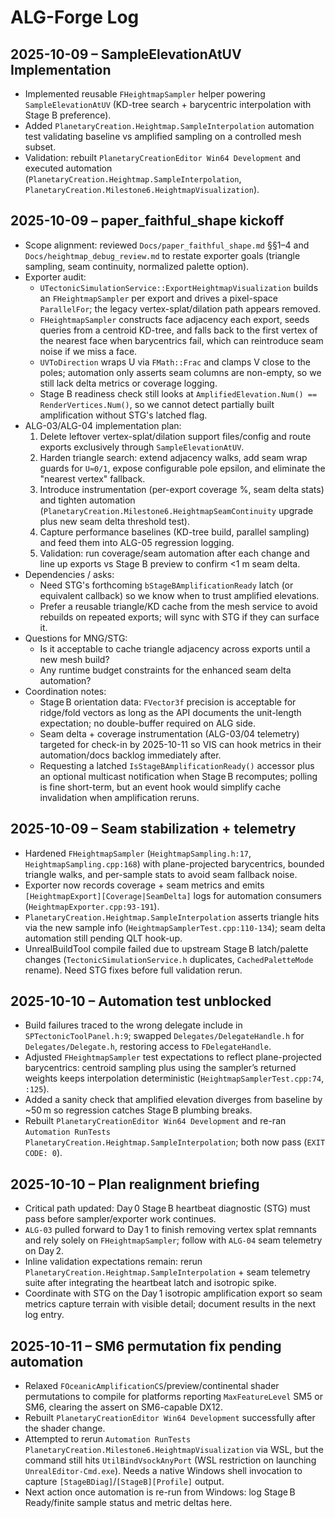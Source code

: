 # ALG-Forge Log

## 2025-10-09 – SampleElevationAtUV Implementation
- Implemented reusable `FHeightmapSampler` helper powering `SampleElevationAtUV` (KD-tree search + barycentric interpolation with Stage B preference).
- Added `PlanetaryCreation.Heightmap.SampleInterpolation` automation test validating baseline vs amplified sampling on a controlled mesh subset.
- Validation: rebuilt `PlanetaryCreationEditor Win64 Development` and executed automation (`PlanetaryCreation.Heightmap.SampleInterpolation`, `PlanetaryCreation.Milestone6.HeightmapVisualization`).

## 2025-10-09 – paper_faithful_shape kickoff
- Scope alignment: reviewed `Docs/paper_faithful_shape.md` §§1–4 and `Docs/heightmap_debug_review.md` to restate exporter goals (triangle sampling, seam continuity, normalized palette option).
- Exporter audit:
  - `UTectonicSimulationService::ExportHeightmapVisualization` builds an `FHeightmapSampler` per export and drives a pixel-space `ParallelFor`; the legacy vertex-splat/dilation path appears removed.
  - `FHeightmapSampler` constructs face adjacency each export, seeds queries from a centroid KD-tree, and falls back to the first vertex of the nearest face when barycentrics fail, which can reintroduce seam noise if we miss a face.
  - `UVToDirection` wraps U via `FMath::Frac` and clamps V close to the poles; automation only asserts seam columns are non-empty, so we still lack delta metrics or coverage logging.
  - Stage B readiness check still looks at `AmplifiedElevation.Num() == RenderVertices.Num()`, so we cannot detect partially built amplification without STG's latched flag.
- ALG-03/ALG-04 implementation plan:
  1. Delete leftover vertex-splat/dilation support files/config and route exports exclusively through `SampleElevationAtUV`.
  2. Harden triangle search: extend adjacency walks, add seam wrap guards for `U≈0/1`, expose configurable pole epsilon, and eliminate the "nearest vertex" fallback.
  3. Introduce instrumentation (per-export coverage %, seam delta stats) and tighten automation (`PlanetaryCreation.Milestone6.HeightmapSeamContinuity` upgrade plus new seam delta threshold test).
  4. Capture performance baselines (KD-tree build, parallel sampling) and feed them into ALG-05 regression logging.
  5. Validation: run coverage/seam automation after each change and line up exports vs Stage B preview to confirm <1 m seam delta.
- Dependencies / asks:
  - Need STG's forthcoming `bStageBAmplificationReady` latch (or equivalent callback) so we know when to trust amplified elevations.
  - Prefer a reusable triangle/KD cache from the mesh service to avoid rebuilds on repeated exports; will sync with STG if they can surface it.
- Questions for MNG/STG:
  - Is it acceptable to cache triangle adjacency across exports until a new mesh build?
  - Any runtime budget constraints for the enhanced seam delta automation?
- Coordination notes:
  - Stage B orientation data: `FVector3f` precision is acceptable for ridge/fold vectors as long as the API documents the unit-length expectation; no double-buffer required on ALG side.
  - Seam delta + coverage instrumentation (ALG-03/04 telemetry) targeted for check-in by 2025-10-11 so VIS can hook metrics in their automation/docs backlog immediately after.
  - Requesting a latched `IsStageBAmplificationReady()` accessor plus an optional multicast notification when Stage B recomputes; polling is fine short-term, but an event hook would simplify cache invalidation when amplification reruns.

## 2025-10-09 – Seam stabilization + telemetry
- Hardened `FHeightmapSampler` (`HeightmapSampling.h:17`, `HeightmapSampling.cpp:168`) with plane-projected barycentrics, bounded triangle walks, and per-sample stats to avoid seam fallback noise.
- Exporter now records coverage + seam metrics and emits `[HeightmapExport][Coverage|SeamDelta]` logs for automation consumers (`HeightmapExporter.cpp:93-191`).
- `PlanetaryCreation.Heightmap.SampleInterpolation` asserts triangle hits via the new sample info (`HeightmapSamplerTest.cpp:110-134`); seam delta automation still pending QLT hook-up.
- UnrealBuildTool compile failed due to upstream Stage B latch/palette changes (`TectonicSimulationService.h` duplicates, `CachedPaletteMode` rename). Need STG fixes before full validation rerun.

## 2025-10-10 – Automation test unblocked
- Build failures traced to the wrong delegate include in `SPTectonicToolPanel.h:9`; swapped `Delegates/DelegateHandle.h` for `Delegates/Delegate.h`, restoring access to `FDelegateHandle`.
- Adjusted `FHeightmapSampler` test expectations to reflect plane-projected barycentrics: centroid sampling plus using the sampler’s returned weights keeps interpolation deterministic (`HeightmapSamplerTest.cpp:74`, `:125`).
- Added a sanity check that amplified elevation diverges from baseline by ~50 m so regression catches Stage B plumbing breaks.
- Rebuilt `PlanetaryCreationEditor Win64 Development` and re-ran `Automation RunTests PlanetaryCreation.Heightmap.SampleInterpolation`; both now pass (`EXIT CODE: 0`).

## 2025-10-10 – Plan realignment briefing
- Critical path updated: Day 0 Stage B heartbeat diagnostic (STG) must pass before sampler/exporter work continues.
- `ALG-03` pulled forward to Day 1 to finish removing vertex splat remnants and rely solely on `FHeightmapSampler`; follow with `ALG-04` seam telemetry on Day 2.
- Inline validation expectations remain: rerun `PlanetaryCreation.Heightmap.SampleInterpolation` + seam telemetry suite after integrating the heartbeat latch and isotropic spike.
- Coordinate with STG on the Day 1 isotropic amplification export so seam metrics capture terrain with visible detail; document results in the next log entry.

## 2025-10-11 – SM6 permutation fix pending automation
- Relaxed `FOceanicAmplificationCS`/preview/continental shader permutations to compile for platforms reporting `MaxFeatureLevel` SM5 or SM6, clearing the assert on SM6-capable DX12.
- Rebuilt `PlanetaryCreationEditor Win64 Development` successfully after the shader change.
- Attempted to rerun `Automation RunTests PlanetaryCreation.Milestone6.HeightmapVisualization` via WSL, but the command still hits `UtilBindVsockAnyPort` (WSL restriction on launching `UnrealEditor-Cmd.exe`). Needs a native Windows shell invocation to capture `[StageBDiag]`/`[StageB][Profile]` output.
- Next action once automation is re-run from Windows: log Stage B Ready/finite sample status and metric deltas here.

